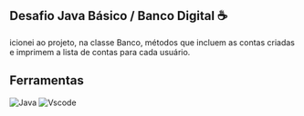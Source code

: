 ## Desafio Java Básico / Banco Digital ☕

icionei ao projeto, na classe Banco, métodos que incluem as contas criadas e imprimem a lista de contas para cada usuário.

## Ferramentas

![Java](https://img.shields.io/badge/java-%23ED8B00.svg?style=for-the-badge&logo=openjdk&logoColor=white)
![Vscode](https://img.shields.io/badge/Vscode-007ACC?style=for-the-badge&logo=visual-studio-code&logoColor=white)
